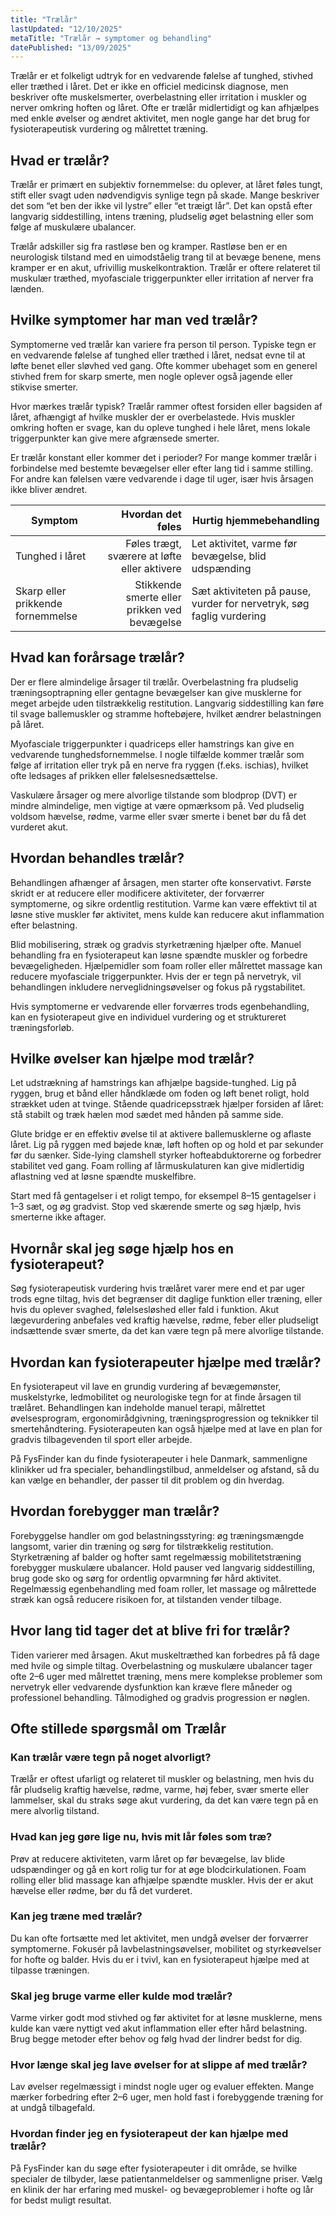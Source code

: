 ```yaml
---
title: "Trælår"
lastUpdated: "12/10/2025"
metaTitle: "Trælår → symptomer og behandling"
datePublished: "13/09/2025"
---
```


Trælår er et folkeligt udtryk for en vedvarende følelse af tunghed, stivhed eller træthed i låret. Det er ikke en officiel medicinsk diagnose, men beskriver ofte muskelsmerter, overbelastning eller irritation i muskler og nerver omkring hoften og låret. Ofte er trælår midlertidigt og kan afhjælpes med enkle øvelser og ændret aktivitet, men nogle gange har det brug for fysioterapeutisk vurdering og målrettet træning.

## Hvad er trælår?

Trælår er primært en subjektiv fornemmelse: du oplever, at låret føles tungt, stift eller svagt uden nødvendigvis synlige tegn på skade. Mange beskriver det som “et ben der ikke vil lystre” eller “et træigt lår”. Det kan opstå efter langvarig siddestilling, intens træning, pludselig øget belastning eller som følge af muskulære ubalancer.

Trælår adskiller sig fra rastløse ben og kramper. Rastløse ben er en neurologisk tilstand med en uimodståelig trang til at bevæge benene, mens kramper er en akut, ufrivillig muskelkontraktion. Trælår er oftere relateret til muskulær træthed, myofasciale triggerpunkter eller irritation af nerver fra lænden.

## Hvilke symptomer har man ved trælår?

Symptomerne ved trælår kan variere fra person til person. Typiske tegn er en vedvarende følelse af tunghed eller træthed i låret, nedsat evne til at løfte benet eller sløvhed ved gang. Ofte kommer ubehaget som en generel stivhed frem for skarp smerte, men nogle oplever også jagende eller stikvise smerter.

Hvor mærkes trælår typisk? Trælår rammer oftest forsiden eller bagsiden af låret, afhængigt af hvilke muskler der er overbelastede. Hvis muskler omkring hoften er svage, kan du opleve tunghed i hele låret, mens lokale triggerpunkter kan give mere afgrænsede smerter.

Er trælår konstant eller kommer det i perioder? For mange kommer trælår i forbindelse med bestemte bevægelser eller efter lang tid i samme stilling. For andre kan følelsen være vedvarende i dage til uger, især hvis årsagen ikke bliver ændret.

| Symptom | Hvordan det føles | Hurtig hjemmebehandling |
|---|---:|---|
| Tunghed i låret | Føles trægt, sværere at løfte eller aktivere | Let aktivitet, varme før bevægelse, blid udspænding |
| Skarp eller prikkende fornemmelse | Stikkende smerte eller prikken ved bevægelse | Sæt aktiviteten på pause, vurder for nervetryk, søg faglig vurdering |

## Hvad kan forårsage trælår?

Der er flere almindelige årsager til trælår. Overbelastning fra pludselig træningsoptrapning eller gentagne bevægelser kan give musklerne for meget arbejde uden tilstrækkelig restitution. Langvarig siddestilling kan føre til svage ballemuskler og stramme hoftebøjere, hvilket ændrer belastningen på låret.

Myofasciale triggerpunkter i quadriceps eller hamstrings kan give en vedvarende tunghedsfornemmelse. I nogle tilfælde kommer trælår som følge af irritation eller tryk på en nerve fra ryggen (f.eks. ischias), hvilket ofte ledsages af prikken eller følelsesnedsættelse.

Vaskulære årsager og mere alvorlige tilstande som blodprop (DVT) er mindre almindelige, men vigtige at være opmærksom på. Ved pludselig voldsom hævelse, rødme, varme eller svær smerte i benet bør du få det vurderet akut.

## Hvordan behandles trælår?

Behandlingen afhænger af årsagen, men starter ofte konservativt. Første skridt er at reducere eller modificere aktiviteter, der forværrer symptomerne, og sikre ordentlig restitution. Varme kan være effektivt til at løsne stive muskler før aktivitet, mens kulde kan reducere akut inflammation efter belastning.

Blid mobilisering, stræk og gradvis styrketræning hjælper ofte. Manuel behandling fra en fysioterapeut kan løsne spændte muskler og forbedre bevægeligheden. Hjælpemidler som foam roller eller målrettet massage kan reducere myofasciale triggerpunkter. Hvis der er tegn på nervetryk, vil behandlingen inkludere nerveglidningsøvelser og fokus på rygstabilitet.

Hvis symptomerne er vedvarende eller forværres trods egenbehandling, kan en fysioterapeut give en individuel vurdering og et struktureret træningsforløb.

## Hvilke øvelser kan hjælpe mod trælår?

Let udstrækning af hamstrings kan afhjælpe bagside-tunghed. Lig på ryggen, brug et bånd eller håndklæde om foden og løft benet roligt, hold strækket uden at tvinge. Stående quadricepsstræk hjælper forsiden af låret: stå stabilt og træk hælen mod sædet med hånden på samme side.

Glute bridge er en effektiv øvelse til at aktivere ballemusklerne og aflaste låret. Lig på ryggen med bøjede knæ, løft hoften op og hold et par sekunder før du sænker. Side-lying clamshell styrker hofteabduktorerne og forbedrer stabilitet ved gang. Foam rolling af lårmuskulaturen kan give midlertidig aflastning ved at løsne spændte muskelfibre.

Start med få gentagelser i et roligt tempo, for eksempel 8–15 gentagelser i 1–3 sæt, og øg gradvist. Stop ved skærende smerte og søg hjælp, hvis smerterne ikke aftager.

## Hvornår skal jeg søge hjælp hos en fysioterapeut?

Søg fysioterapeutisk vurdering hvis trælåret varer mere end et par uger trods egne tiltag, hvis det begrænser dit daglige funktion eller træning, eller hvis du oplever svaghed, følelsesløshed eller fald i funktion. Akut lægevurdering anbefales ved kraftig hævelse, rødme, feber eller pludseligt indsættende svær smerte, da det kan være tegn på mere alvorlige tilstande.

## Hvordan kan fysioterapeuter hjælpe med trælår?

En fysioterapeut vil lave en grundig vurdering af bevægemønster, muskelstyrke, ledmobilitet og neurologiske tegn for at finde årsagen til trælåret. Behandlingen kan indeholde manuel terapi, målrettet øvelsesprogram, ergonomirådgivning, træningsprogression og teknikker til smertehåndtering. Fysioterapeuten kan også hjælpe med at lave en plan for gradvis tilbagevenden til sport eller arbejde.

På FysFinder kan du finde fysioterapeuter i hele Danmark, sammenligne klinikker ud fra specialer, behandlingstilbud, anmeldelser og afstand, så du kan vælge en behandler, der passer til dit problem og din hverdag.

## Hvordan forebygger man trælår?

Forebyggelse handler om god belastningsstyring: øg træningsmængde langsomt, varier din træning og sørg for tilstrækkelig restitution. Styrketræning af balder og hofter samt regelmæssig mobilitetstræning forebygger muskulære ubalancer. Hold pauser ved langvarig siddestilling, brug gode sko og sørg for ordentlig opvarmning før hård aktivitet. Regelmæssig egenbehandling med foam roller, let massage og målrettede stræk kan også reducere risikoen for, at tilstanden vender tilbage.

## Hvor lang tid tager det at blive fri for trælår?

Tiden varierer med årsagen. Akut muskeltræthed kan forbedres på få dage med hvile og simple tiltag. Overbelastning og muskulære ubalancer tager ofte 2–6 uger med målrettet træning, mens mere komplekse problemer som nervetryk eller vedvarende dysfunktion kan kræve flere måneder og professionel behandling. Tålmodighed og gradvis progression er nøglen.

## Ofte stillede spørgsmål om Trælår

### Kan trælår være tegn på noget alvorligt?
Trælår er oftest ufarligt og relateret til muskler og belastning, men hvis du får pludselig kraftig hævelse, rødme, varme, høj feber, svær smerte eller lammelser, skal du straks søge akut vurdering, da det kan være tegn på en mere alvorlig tilstand.

### Hvad kan jeg gøre lige nu, hvis mit lår føles som træ?
Prøv at reducere aktiviteten, varm låret op før bevægelse, lav blide udspændinger og gå en kort rolig tur for at øge blodcirkulationen. Foam rolling eller blid massage kan afhjælpe spændte muskler. Hvis der er akut hævelse eller rødme, bør du få det vurderet.

### Kan jeg træne med trælår?
Du kan ofte fortsætte med let aktivitet, men undgå øvelser der forværrer symptomerne. Fokusér på lavbelastningsøvelser, mobilitet og styrkeøvelser for hofte og balder. Hvis du er i tvivl, kan en fysioterapeut hjælpe med at tilpasse træningen.

### Skal jeg bruge varme eller kulde mod trælår?
Varme virker godt mod stivhed og før aktivitet for at løsne musklerne, mens kulde kan være nyttigt ved akut inflammation eller efter hård belastning. Brug begge metoder efter behov og følg hvad der lindrer bedst for dig.

### Hvor længe skal jeg lave øvelser for at slippe af med trælår?
Lav øvelser regelmæssigt i mindst nogle uger og evaluer effekten. Mange mærker forbedring efter 2–6 uger, men hold fast i forebyggende træning for at undgå tilbagefald.

### Hvordan finder jeg en fysioterapeut der kan hjælpe med trælår?
På FysFinder kan du søge efter fysioterapeuter i dit område, se hvilke specialer de tilbyder, læse patientanmeldelser og sammenligne priser. Vælg en klinik der har erfaring med muskel- og bevægeproblemer i hofte og lår for bedst muligt resultat.